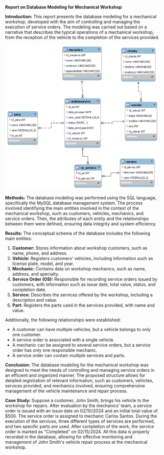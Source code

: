 **Report on Database Modeling for Mechanical Workshop**

**Introduction:**
This report presents the database modeling for a mechanical workshop, developed with the aim of controlling and managing the execution of service orders. The modeling was carried out based on a narrative that describes the typical operations of a mechanical workshop, from the reception of the vehicle to the completion of the services provided.

![photo](/mechanicalworkshopdb.png)

**Methods:**
The database modeling was performed using the SQL language, specifically the MySQL database management system. The process involved identifying the main entities involved in the context of the mechanical workshop, such as customers, vehicles, mechanics, and service orders. Then, the attributes of each entity and the relationships between them were defined, ensuring data integrity and system efficiency.

**Results:**
The conceptual schema of the database includes the following main entities:

1. **Customer:** Stores information about workshop customers, such as name, phone, and address.
2. **Vehicle:** Registers customers' vehicles, including information such as license plate, model, and year.
3. **Mechanic:** Contains data on workshop mechanics, such as name, address, and specialty.
4. **Service Order (OS):** Responsible for recording service orders issued by customers, with information such as issue date, total value, status, and completion date.
5. **Service:** Describes the services offered by the workshop, including a description and value.
6. **Part:** Registers the parts used in the services provided, with name and value.

Additionally, the following relationships were established:

- A customer can have multiple vehicles, but a vehicle belongs to only one customer.
- A service order is associated with a single vehicle.
- A mechanic can be assigned to several service orders, but a service order has only one responsible mechanic.
- A service order can contain multiple services and parts.

**Conclusion:**
The database modeling for the mechanical workshop was designed to meet the needs of controlling and managing service orders in an efficient and organized manner. The proposed structure allows for detailed registration of relevant information, such as customers, vehicles, services provided, and mechanics involved, ensuring comprehensive management of the vehicle maintenance and repair process.

**Case Study:**
Suppose a customer, John Smith, brings his vehicle to the workshop for repairs. After evaluation by the mechanics' team, a service order is issued with an issue date on 02/10/2024 and an initial total value of $500. The service order is assigned to mechanic Carlos Santos. During the execution of the services, three different types of services are performed, and two specific parts are used. After completion of the work, the service order is marked as "Completed" on 02/15/2024. All this data is properly recorded in the database, allowing for effective monitoring and management of John Smith's vehicle repair process at the mechanical workshop.

